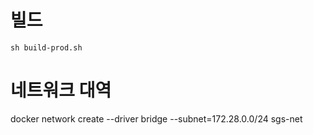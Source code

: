 # 빌드 
```sh build-prod.sh``` 

# 네트워크 대역
docker network create --driver bridge --subnet=172.28.0.0/24 sgs-net


